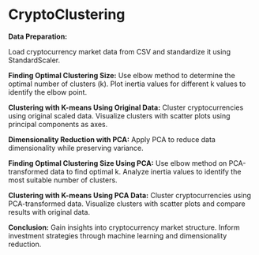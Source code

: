 # CryptoClustering

**Data Preparation:**

Load cryptocurrency market data from CSV and standardize it using StandardScaler.

**Finding Optimal Clustering Size:**
Use elbow method to determine the optimal number of clusters (k).
Plot inertia values for different k values to identify the elbow point.

**Clustering with K-means Using Original Data:**
Cluster cryptocurrencies using original scaled data.
Visualize clusters with scatter plots using principal components as axes.

**Dimensionality Reduction with PCA:**
Apply PCA to reduce data dimensionality while preserving variance.

**Finding Optimal Clustering Size Using PCA:**
Use elbow method on PCA-transformed data to find optimal k.
Analyze inertia values to identify the most suitable number of clusters.

**Clustering with K-means Using PCA Data:**
Cluster cryptocurrencies using PCA-transformed data.
Visualize clusters with scatter plots and compare results with original data.

**Conclusion:**
Gain insights into cryptocurrency market structure.
Inform investment strategies through machine learning and dimensionality reduction.

